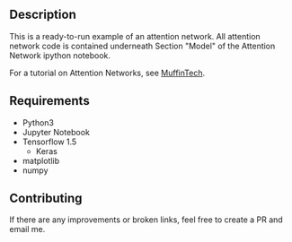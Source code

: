 ## Description
This is a ready-to-run example of an attention network. All attention network code is contained underneath Section "Model" of the Attention Network ipython notebook.

For a tutorial on Attention Networks, see [MuffinTech](http://muffintech.org/blog/id/12).

## Requirements

* Python3
* Jupyter Notebook
* Tensorflow 1.5
    * Keras
* matplotlib
* numpy

## Contributing
If there are any improvements or broken links, feel free to create a PR and email me.

